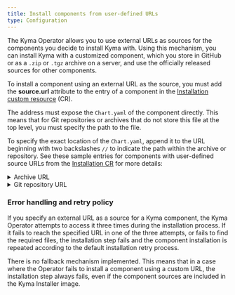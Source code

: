 ```yaml
---
title: Install components from user-defined URLs
type: Configuration
---
```


The Kyma Operator allows you to use external URLs as sources for the components you decide to install Kyma with. Using this mechanism, you can install Kyma with a customized component, which you store in GitHub or as a `.zip` or `.tgz` archive on a server, and use the officially released sources for other components.

To install a component using an external URL as the source, you must add the **source.url** attribute to the entry of a component in the [Installation custom resource](#custom-resource-installation) (CR).

The address must expose the `Chart.yaml` of the component directly. This means that for Git repositories or archives that do not store this file at the top level, you must specify the path to the file.

To specify the exact location of the `Chart.yaml`, append it to the URL beginning with two backslashes `//` to indicate the path within the archive or repository. See these sample entries for components with user-defined source URLs from the [Installation CR](#custom-resource-installation) for more details:

<div tabs>
  <details>
  <summary>
  Archive URL
  </summary>

  - Archive with `Chart.yaml` at the top level:
    ```
    - name: "ory"
      namespace: "kyma-system"
      source:
        url: https://hosting.com/your-user/files/kyma-custom-ory.zip
    ```

  - Archive with `Chart.yaml` deeper in the file structure:
    ```
    - name: "ory"
      namespace: "kyma-system"
      source:
        url: https://hosting.com/your-user/files/kyma-custom-ory.zip//kyma-custom/resources/ory
    ```

    >**NOTE:** If the access to the URL is secured with a [basic authentication mechanism](https://github.com/hashicorp/go-getter#http-http), prepend the login and password to the URL following the `login:password@` format, for example: `https://user:pass@hosting.com/your-user/files/kyma-custom-ory.zip`.

  </details>
  <details>
  <summary>
  Git repository URL
  </summary>

  >**TIP:** To get the repository URL suitable for the Installation CR, use the HTTPS address available through the GitHub web UI and remove `https://`.

  - Repository with `Chart.yaml` at the top level:
    ```
    - name: "cluster-essentials"
      namespace: "kyma-system"
      source:
        url: github.com/my-project/kyma.git
    ```

  - Repository with `Chart.yaml` deeper in the file structure:
    ```
    - name: "cluster-essentials"
      namespace: "kyma-system"
      source:
        url: github.com/my-project/kyma.git//resources/cluster-essentials
    ```

  </details>

</div>

### Error handling and retry policy

If you specify an external URL as a source for a Kyma component, the Kyma Operator attempts to access it three times during the installation process. If it fails to reach the specified URL in one of the three attempts, or fails to find the required files, the installation step fails and the component installation is repeated according to the default installation retry process.

There is no fallback mechanism implemented. This means that in a case where the Operator fails to install a component using a custom URL, the installation step always fails, even if the component sources are included in the Kyma Installer image.
